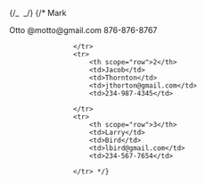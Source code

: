 {/_ <th scope="row"><img src="https://randomuser.me/api/portraits/med/men/75.jpg" alt="" class="img-thumbnail"> </th> _/}
{/\* <td>Mark</td>
<td>Otto</td>
<td>@motto@gmail.com</td>
<td>876-876-8767</td>

                    </tr>
                    <tr>
                        <th scope="row">2</th>
                        <td>Jacob</td>
                        <td>Thornton</td>
                        <td>jthorton@gmail.com</td>
                        <td>234-987-4345</td>

                    </tr>
                    <tr>
                        <th scope="row">3</th>
                        <td>Larry</td>
                        <td>Bird</td>
                        <td>lbird@gmail.com</td>
                        <td>234-567-7654</td>

                    </tr> */}
